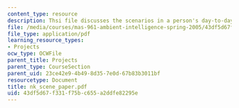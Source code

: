 ```yaml
---
content_type: resource
description: Thsi file discusses the scenarios in a person's day-to-day life.
file: /media/courses/mas-961-ambient-intelligence-spring-2005/43df5d67f331f75bc655a2ddfe82295e_nk_scene_paper.pdf
file_type: application/pdf
learning_resource_types:
- Projects
ocw_type: OCWFile
parent_title: Projects
parent_type: CourseSection
parent_uid: 23ce42e9-4b49-8d35-7e0d-67b83b3011bf
resourcetype: Document
title: nk_scene_paper.pdf
uid: 43df5d67-f331-f75b-c655-a2ddfe82295e
---
```

